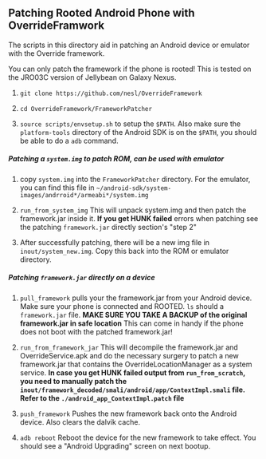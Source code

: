 Patching Rooted Android Phone with OverrideFramwork
---------------------------------------------------

The scripts in this directory aid in patching an Android device or emulator
with the Override framework.

You can only patch the framework if the phone is rooted! This is tested on
the JRO03C version of Jellybean on Galaxy Nexus.

1.  `git clone https://github.com/nesl/OverrideFramework`

2.  `cd OverrideFramework/FrameworkPatcher`

3.  `source scripts/envsetup.sh` to setup the `$PATH`.
    Also make sure the `platform-tools` directory of the Android SDK is on
    the `$PATH`, you should be able to do a `adb` command.

##### Patching a `system.img` to patch ROM, can be used with emulator

1.  copy `system.img` into the `FrameworkPatcher` directory. For the
    emulator, you can find this file in 
    `~/android-sdk/system-images/andrroid*/armeabi*/system.img`

2.  `run_from_system_img` This will unpack system.img and then patch
    the framework.jar inside it. **If you get HUNK failed** errors
    when patching see the patching `framework.jar` directly section's
    "step 2"

3.  After successfully patching, there will be a new img file in
    `inout/system_new.img`. Copy this back into the ROM or emulator
    directory.


##### Patching `framework.jar` directly on a device

1.  `pull_framework` pulls your the framework.jar from your Android device. Make sure your phone is connected and ROOTED. `ls` should a `framework.jar` file. **MAKE SURE YOU TAKE A BACKUP of the original framework.jar in safe location** This can come in handy if the phone does not boot with the patched framework.jar!

2.  `run_from_framework_jar` This will decompile the framework.jar
    and OverrideService.apk and do the necessary surgery to patch a new
    framework.jar that contains the OverrideLocationManager as a system
    service. **In case you get HUNK failed output from `run_from_scratch`,
    you need to manually patch the
    `inout/framework_decoded/smali/android/app/ContextImpl.smali` file.
    Refer to the `./android_app_ContextImpl.patch` file**

3.  `push_framework` Pushes the new framework back onto the Android device.
   Also clears the dalvik cache.

4.  `adb reboot` Reboot the device for the new framework to take effect.
    You should see a "Android Upgrading" screen on next bootup.
